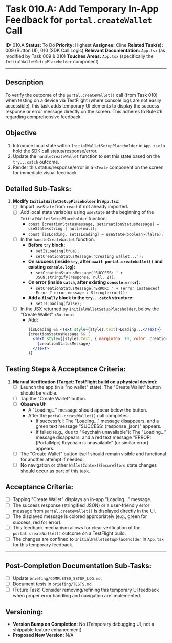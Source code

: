 # Task 010.A: Add Temporary In-App Feedback for `portal.createWallet` Call

**ID:** 010.A
**Status:** To Do
**Priority:** Highest
**Assignee:** Cline
**Related Task(s):** 009 (Button UI), 010 (SDK Call Logic)
**Relevant Documentation:** `App.tsx` (as modified by Task 009 & 010)
**Touches Areas:** `App.tsx` (specifically the `InitialWalletSetupPlaceholder` component)

---

## Description
To verify the outcome of the `portal.createWallet()` call (from Task 010) when testing on a device via TestFlight (where console logs are not easily accessible), this task adds temporary UI elements to display the success response or error message directly on the screen. This adheres to Rule #6 regarding comprehensive feedback.

## Objective
1.  Introduce local state within `InitialWalletSetupPlaceholder` in `App.tsx` to hold the SDK call status/response/error.
2.  Update the `handleCreateWallet` function to set this state based on the `try...catch` outcome.
3.  Render this status/response/error in a `<Text>` component on the screen for immediate visual feedback.

## Detailed Sub-Tasks:

1.  **Modify `InitialWalletSetupPlaceholder` in `App.tsx`:**
    *   [ ] Import `useState` from `react` if not already imported.
    *   [ ] Add local state variables using `useState` at the beginning of the `InitialWalletSetupPlaceholder` function:
        *   `const [creationStatusMessage, setCreationStatusMessage] = useState<string | null>(null);`
        *   `const [isLoading, setIsLoading] = useState<boolean>(false);`
    *   [ ] In the `handleCreateWallet` function:
        *   **Before `try` block:**
            *   `setIsLoading(true);`
            *   `setCreationStatusMessage('Creating wallet...');`
        *   **On success (inside `try`, after `await portal.createWallet()` and existing `console.log`):**
            *   `setCreationStatusMessage('SUCCESS: ' + JSON.stringify(response, null, 2));`
        *   **On error (inside `catch`, after existing `console.error`):**
            *   `setCreationStatusMessage('ERROR: ' + (error instanceof Error ? error.message : String(error)));`
        *   **Add a `finally` block to the `try...catch` structure:**
            *   `setIsLoading(false);`
    *   [ ] In the JSX returned by `InitialWalletSetupPlaceholder`, below the "Create Wallet" `<Button>`:
        *   Add:
            ```jsx
            {isLoading && <Text style={styles.text}>Loading...</Text>}
            {creationStatusMessage && (
              <Text style={[styles.text, { marginTop: 10, color: creationStatusMessage.startsWith('ERROR') ? 'red' : 'green' }]}>
                {creationStatusMessage}
              </Text>
            )}
            ```

## Testing Steps & Acceptance Criteria:

1.  **Manual Verification (Target: TestFlight build on a physical device):**
    *   [ ] Launch the app (in a "no wallet" state). The "Create Wallet" button should be visible.
    *   [ ] Tap the "Create Wallet" button.
    *   [ ] **Observe UI:**
        *   A "Loading..." message should appear below the button.
        *   After the `portal.createWallet()` call completes:
            *   If successful: The "Loading..." message disappears, and a green text message "SUCCESS: {response_json}" appears.
            *   If failed (e.g., due to "Keychain unavailable"): The "Loading..." message disappears, and a red text message "ERROR: [PortalMpc] Keychain is unavailable" (or similar error) appears.
    *   [ ] The "Create Wallet" button itself should remain visible and functional for another attempt if needed.
    *   [ ] No navigation or other `WalletContext`/`SecureStore` state changes should occur as part of this task.

## Acceptance Criteria:

*   [ ] Tapping "Create Wallet" displays an in-app "Loading..." message.
*   [ ] The success response (stringified JSON) or a user-friendly error message from `portal.createWallet()` is displayed directly in the UI.
*   [ ] The displayed message is colored appropriately (e.g., green for success, red for error).
*   [ ] This feedback mechanism allows for clear verification of the `portal.createWallet()` outcome on a TestFlight build.
*   [ ] The changes are confined to `InitialWalletSetupPlaceholder` in `App.tsx` for this temporary feedback.

---
## Post-Completion Documentation Sub-Tasks:
*   [ ] Update `briefing/COMPLETED_SETUP_LOG.md`.
*   [ ] Document tests in `briefing/TESTS.md`.
*   [ ] (Future Task) Consider removing/refining this temporary UI feedback when proper error handling and navigation are implemented.

## Versioning:
*   **Version Bump on Completion:** No (Temporary debugging UI, not a shippable feature enhancement)
*   **Proposed New Version:** N/A
